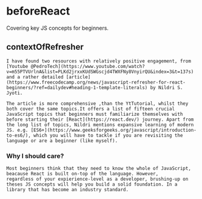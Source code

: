 # beforeReact
Covering key JS concepts for beginners.

## contextOfRefresher
    I have found two resources with relatively positive engagement, from [Youtube @PedroTech](https://www.youtube.com/watch?v=m55PTVUrlnA&list=PLKd2jrxxKUdSWGscjd4TWXFNy8VnyirQU&index=3&t=137s)  and a rather detailed [article](https://www.freecodecamp.org/news/javascript-refresher-for-react-beginners/?ref=dailydev#heading-1-template-literals) by Nildri S. Jyoti.

    The article is more comprehensive ,than the YtTutorial, whilst they both cover the same topics.It offers a list of fifteen crucial JavaScript topics that beginners must familiarize themselves with before starting their [React](https://react.dev/) journey. Apart from the long list of topics, Nildri mentions expansive learning of modern JS. e.g. [ES6+](https://www.geeksforgeeks.org/javascript/introduction-to-es6/), which you will have to tackle if you are revisiting the language or are a beginner (like myself). 

### Why I should care?
    Most beginners think that they need to know the whole of JavaScript, beacause React is built on-top of the language. However,    
    regardless of your expierience-level as a developer, brushing-up on theses JS concepts will help you build a solid foundation. In a library that has become an industry standard.
